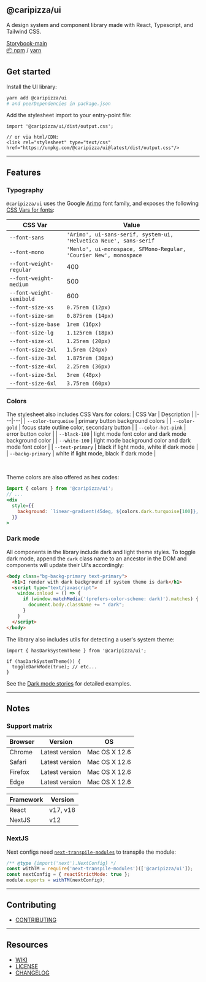 ## @caripizza/ui
A design system and component library made with React, Typescript, and Tailwind CSS.

[Storybook-main](https://main--63376424914401d9d4d73e3b.chromatic.com/)\
[📦 npm](https://www.npmjs.com/package/@caripizza/ui) / [yarn](https://yarnpkg.com/package/@caripizza/ui)

## Get started

Install the UI library:
```bash
yarn add @caripizza/ui
# and peerDependencies in package.json
```

Add the stylesheet import to your entry-point file:
```tsx
import '@caripizza/ui/dist/output.css';

// or via html/CDN:
<link rel="stylesheet" type="text/css" href="https://unpkg.com/@caripizza/ui@latest/dist/output.css"/>
```
---
## Features

### Typography
`@caripizza/ui` uses the Google [Arimo](https://fonts.google.com/share?selection.family=Arimo:wght@400;500;600) font family, and exposes the following [CSS Vars for fonts](./src/stories/atoms/Typography.stories.mdx):

| CSS Var | Value |
|---|---|
| `--font-sans` | `'Arimo', ui-sans-serif, system-ui, 'Helvetica Neue', sans-serif` |
| `--font-mono` | `'Menlo', ui-monospace, SFMono-Regular, 'Courier New', monospace` |
| `--font-weight-regular` | 400 |
| `--font-weight-medium` | 500 |
| `--font-weight-semibold` | 600 |
| `--font-size-xs` | `0.75rem (12px)` |
| `--font-size-sm` | `0.875rem (14px)` |
| `--font-size-base` | `1rem (16px)` |
| `--font-size-lg` | `1.125rem (18px)` |
| `--font-size-xl` | `1.25rem (20px)` |
| `--font-size-2xl` | `1.5rem (24px)` |
| `--font-size-3xl` | `1.875rem (30px)` |
| `--font-size-4xl` | `2.25rem (36px)` |
| `--font-size-5xl` | `3rem (48px)` |
| `--font-size-6xl` | `3.75rem (60px)` |

### Colors
The stylesheet also includes CSS Vars for colors:
| CSS Var | Description |
|---|---|
| `--color-turquoise` | primary button background colors |
| `--color-gold` | focus state outline color, secondary button |
| `--color-hot-pink` | error button color |
| `--black-100` | light mode font color and dark mode background color |
| `--white-100` | light mode background color and dark mode font color |
| `--text-primary` | black if light mode, white if dark mode |
| `--backg-primary` | white if light mode, black if dark mode |

<br/>

Theme colors are also offered as hex codes:
```jsx
import { colors } from '@caripizza/ui';
// ...
<div
  style={{
    background: `linear-gradient(45deg, ${colors.dark.turquoise[100]}, ${colors.dark.gold[50]})`
  }}
>
```

### Dark mode
All components in the library include dark and light theme styles. To toggle dark mode, append the `dark` class name to an ancestor in the DOM and components will update their UI's accordingly:
```html
<body class="bg-backg-primary text-primary">
  <h1>I render with dark background if system theme is dark</h1>
  <script type="text/javascript">
    window.onload = () => {
      if (window.matchMedia('(prefers-color-scheme: dark)').matches) {
        document.body.className += " dark";
      }
    }
  </script>
</body>
```

The library also includes utils for detecting a user's system theme:
```tsx
import { hasDarkSystemTheme } from '@caripizza/ui';

if (hasDarkSystemTheme()) {
  toggleDarkMode(true); // etc...
}
```
See the [Dark mode stories](./src/stories/theme) for detailed examples.

----
## Notes

### Support matrix
| Browser | Version | OS
|---|---|---|
| Chrome | Latest version | Mac OS X 12.6 |
| Safari | Latest version | Mac OS X 12.6 |
| Firefox | Latest version | Mac OS X 12.6 |
| Edge | Latest version | Mac OS X 12.6 |

| Framework | Version |
|---|---|
| React | v17, v18 |
| NextJS | v12 |

### NextJS
Next configs need [`next-transpile-modules`](https://www.npmjs.com/package/next-transpile-modules) to transpile the module:
```js
/** @type {import('next').NextConfig} */
const withTM = require('next-transpile-modules')(['@caripizza/ui']);
const nextConfig = { reactStrictMode: true };
module.exports = withTM(nextConfig);
```

----
## Contributing
- [CONTRIBUTING](./CONTRIBUTING.md)

----

## Resources
- [WIKI](https://github.com/caripizza/ui/wiki/Resources)
- [LICENSE](./LICENSE.txt)
- [CHANGELOG](./CHANGELOG.md)



